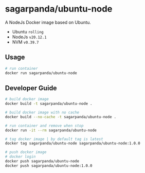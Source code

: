 # sagarpanda/ubuntu-node

A NodeJs Docker image based on Ubuntu.

- Ubuntu `rolling`
- NodeJs `v20.12.1`
- NVM `v0.39.7`

## Usage

```sh
# run container
docker run sagarpanda/ubuntu-node
```

## Developer Guide

```sh
# build docker image
docker build -t sagarpanda/ubuntu-node .

# build docker image with no cache
docker build --no-cache -t sagarpanda/ubuntu-node .

# run container and remove when stop
docker run -it --rm sagarpanda/ubuntu-node

# tag docker image | by default tag is latest
docker tag sagarpanda/ubuntu-node sagarpanda/ubuntu-node:1.0.0

# push docker image
# docker login
docker push sagarpanda/ubuntu-node
docker push sagarpanda/ubuntu-node:1.0.0
```
